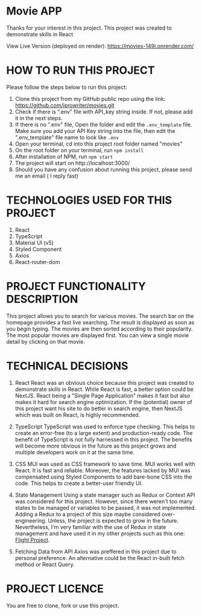 # Movie APP
Thanks for your interest in this project. This project was created to demonstrate skills in React

View Live Version (deployed on render):
https://movies-149i.onrender.com/

# HOW TO RUN THIS PROJECT
Please follow the steps below to run this project:
1. Clone this project from my GitHub public repo using the link: https://github.com/iprowriter/movies.git
2. Check if there is “.env” file with API_key string inside. If not, please add it in the next steps.
3. If there is no ".env" file, Open the folder and edit the `.env_template` file. Make sure you add your API Key string into the file, then edit the ".env_template" file name to look like `.env`
4. Open your terminal, cd into this project root folder named "movies"
5. On the root folder on your terminal, run `npm install`
6. After installation of NPM, run `npm start`
7. The project will start on http://localhost:3000/
8. Should you have any confusion about running this project, please send me an email ( I reply fast)


# TECHNOLOGIES USED FOR THIS PROJECT
1. React
2. TypeScript
3. Material UI (v5)
4. Styled Component
5. Axios
6. React-router-dom


# PROJECT FUNCTIONALITY DESCRIPTION
This project allows you to search for various movies. The search bar on the homepage provides a fast live searching. The result is displayed as soon as you begin typing. The movies are then sorted according to their popularity. The most popular movies are displayed first. You can view a single movie detail by clicking on that movie.

# TECHNICAL DECISIONS 
1. React
React was an obvious choice because this project was created to demonstrate skills in React. While React is fast, a better option could be NextJS. React being a "Single Page Application" makes it fast but also makes it hard for search engine optimization. If the (potential) owner of this project want his site to do better in search engine, then NextJS which was built on React, is highly recommended.

2. TypeScript
TypeScript was used to enforce type checking. This helps to create an error-free (to a large extent) and production-ready code. The benefit of TypeScript is not fully harnessed in this project. The benefits will become more obvious in the future as this project grows and multiple developers work on it at the same time.


3. CSS
MUI was used as CSS framework to save time. MUI works well with React. It is fast and reliable. Moreover, the features lacked by MUI was compensated using Styled Components to add bare-bone CSS into the code. This helps to create a better-user friendly UI.


4. State Management
Using a state manager such as Redux or Context API was considered for this project. However, since there weren't too many states to be managed or variables to be passed, it was not implemented. Adding a Redux to a project of this size maybe considered over-engineering. Unless, the project is expected to grow in the future. Nevertheless, I'm very familiar with the use of Redux in state management and have used it in my other projects such as this one: [Flight Project](https://github.com/iprowriter/flight).

5. Fetching Data from API
Axios was preffered in this project due to personal preference. An alternative could be the React in-built fetch method or React Query.


# PROJECT LICENCE
You are free to clone, fork or use this project.
